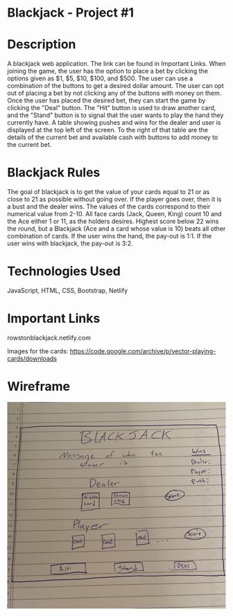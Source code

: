 # Blackjack - Project #1

# Description
A blackjack web application. The link can be found in Important Links. When joining the game, the user has the option to place a bet by clicking the options given as $1, $5, $10, $100, and $500. The user can use a combination of the buttons to get a desired dollar amount. The user can opt out of placing a bet by not clicking any of the buttons with money on them. Once the user has placed the desired bet, they can start the game by clicking the "Deal" button. The "Hit" button is used to draw another card, and the "Stand" button is to signal that the user wants to play the hand they currently have. A table showing pushes and wins for the dealer and user is displayed at the top left of the screen. To the right of that table are the details of the current bet and available cash with buttons to add money to the current bet. 

# Blackjack Rules
The goal of blackjack is to get the value of your cards equal to 21 or as close to 21 as possible without going over. If the player goes over, then it is a bust and the dealer wins. The values of the cards correspond to their numerical value from 2-10. All face cards (Jack, Queen, King) count 10 and the Ace either 1 or 11, as the holders desires. Highest score below 22 wins the round, but a Blackjack (Ace and a card whose value is 10) beats all other combination of cards. If the user wins the hand, the pay-out is 1:1. If the user wins with blackjack, the pay-out is 3:2.  

# Technologies Used
JavaScript, HTML, CSS, Bootstrap, Netlify

# Important Links
rowstonblackjack.netlify.com

Images for the cards:
https://code.google.com/archive/p/vector-playing-cards/downloads

# Wireframe
![Wireframe](images/wireframe.jpeg)
